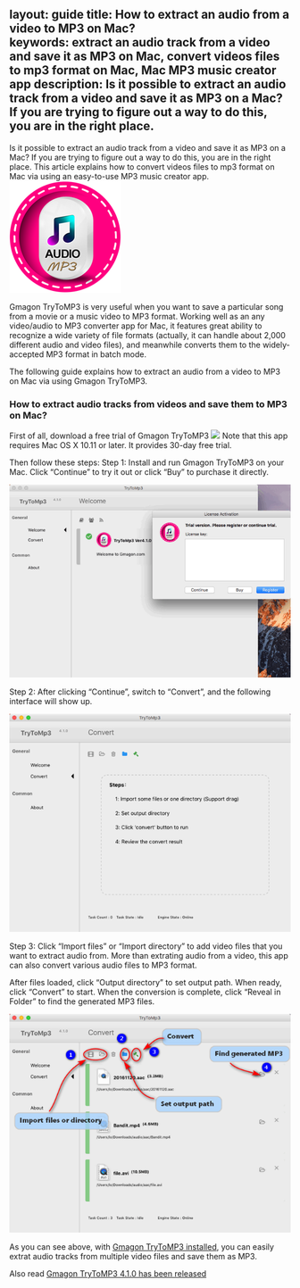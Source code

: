 layout: guide
title: How to extract an audio from a video to MP3 on Mac?    
keywords: extract an audio track from a video and save it as MP3 on Mac, convert videos files to mp3 format on Mac, Mac MP3 music creator app
description: Is it possible to extract an audio track from a video and save it as MP3 on a Mac? If you are trying to figure out a way to do this, you are in the right place.   
---
Is it possible to extract an audio track from a video and save it as MP3 on a Mac? If you are trying to figure out a way to do this, you are in the right place. This article explains how to convert videos files to mp3 format on Mac via using an easy-to-use MP3 music creator app. 
![](../img/logo_200x200.png)

Gmagon TryToMP3 is very useful when you want to save a particular song from a movie or a music video to MP3 format. Working well as an any video/audio to MP3 converter app for Mac, it features great ability to recognize a wide variety of file formats (actually, it can handle about 2,000 different audio and video files), and meanwhile converts them to the widely-accepted MP3 format in batch mode. 

The following guide explains how to extract an audio from a video to MP3 on Mac via using Gmagon TryToMP3. 

### How to extract audio tracks from videos and save them to MP3 on Mac? 

First of all, download a free trial of Gmagon TryToMP3
<a href="https://gmagon.com/products/store/trytomp3/" target="_blank"> <img src="https://gmagon.com/asset/images/free-download.png"/></a>
Note that this app requires Mac OS X 10.11 or later. It provides 30-day free trial. 

Then follow these steps: 
Step 1: Install and run Gmagon TryToMP3 on your Mac. Click “Continue” to try it out or click “Buy” to purchase it directly. 

![](../img/continue.png)
<br>

Step 2: After clicking “Continue”, switch to “Convert”, and the following interface will show up. 

![](../img/convert.png)
<br>

Step 3: Click “Import files” or “Import directory” to add video files that you want to extract audio from. More than extrating audio from a video, this app can also convert various audio files to MP3 format. 

After files loaded, click “Output directory” to set output path. When ready, click “Convert” to start. When the conversion is complete, click “Reveal in Folder” to find the generated MP3 files. 

![](../img/steps.png) 
<br>

As you can see above, with <a href="https://gmagon.com/products/store/trytomp3/" target="_blank">Gmagon TryToMP3 installed</a>, you can easily extrat audio tracks from multiple video files and save them as MP3.  

Also read
<a href="https://gmagon.com/guide/trytomp3/trytomp3ver4.1.0.html " target="_blank" >Gmagon TryToMP3 4.1.0 has been released</a>


